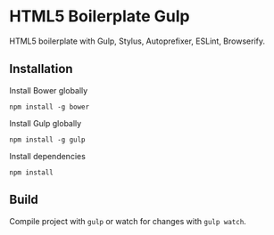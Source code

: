 # HTML5 Boilerplate Gulp
HTML5 boilerplate with Gulp, Stylus, Autoprefixer, ESLint, Browserify.

## Installation

Install Bower globally
```
npm install -g bower
```

Install Gulp globally
```
npm install -g gulp
```

Install dependencies
```
npm install
```

## Build
Compile project with `gulp` or watch for changes with `gulp watch`.
